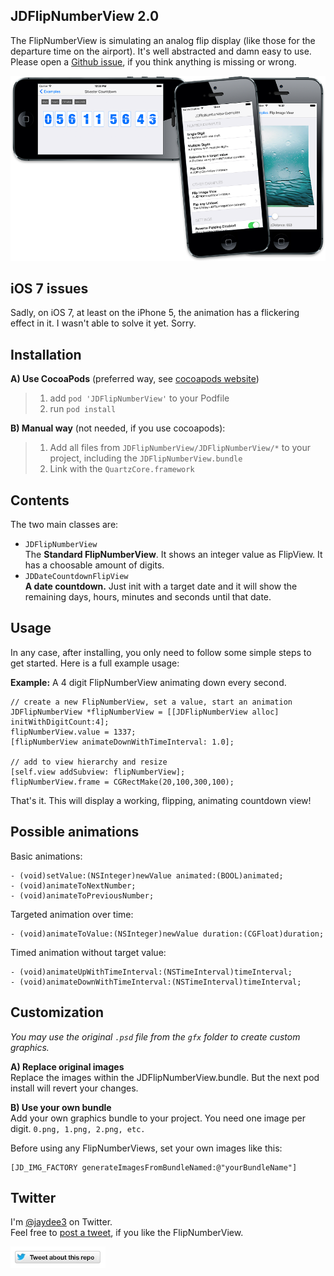 JDFlipNumberView 2.0
-----------------------

The FlipNumberView is simulating an analog flip display (like those for the departure time on the airport). It's well abstracted and damn easy to use. Please open a [Github issue], if you think anything is missing or wrong.

![Screenshots](gfx/screenshots.png "Screenshots")

## iOS 7 issues

Sadly, on iOS 7, at least on the iPhone 5, the animation has a flickering effect in it. I wasn't able to solve it yet. Sorry.

## Installation

**A) Use CocoaPods** (preferred way, see [cocoapods website])

> 1) add `pod 'JDFlipNumberView'` to your Podfile  
> 2) run `pod install` 

**B) Manual way** (not needed, if you use cocoapods):

> 1) Add all files from `JDFlipNumberView/JDFlipNumberView/*` to your 
> project, including the `JDFlipNumberView.bundle`  
> 2) Link with the `QuartzCore.framework`

## Contents

The two main classes are:

- `JDFlipNumberView`  
  The **Standard FlipNumberView**. It shows an integer value as FlipView.
  It has a choosable amount of digits.
- `JDDateCountdownFlipView`  
  __A date countdown.__ Just init with a target date and it will show the remaining days, hours, minutes and seconds until that date.

## Usage

In any case, after installing, you only need to follow some simple steps to get started. Here is a full example usage:

__Example:__ A 4 digit FlipNumberView animating down every second.

    // create a new FlipNumberView, set a value, start an animation
    JDFlipNumberView *flipNumberView = [[JDFlipNumberView alloc] initWithDigitCount:4];
    flipNumberView.value = 1337;
    [flipNumberView animateDownWithTimeInterval: 1.0];
    
    // add to view hierarchy and resize
    [self.view addSubview: flipNumberView];
    flipNumberView.frame = CGRectMake(20,100,300,100);

That's it. This will display a working, flipping, animating countdown view!

## Possible animations

Basic animations:

    - (void)setValue:(NSInteger)newValue animated:(BOOL)animated;
    - (void)animateToNextNumber;
    - (void)animateToPreviousNumber;

Targeted animation over time:

    - (void)animateToValue:(NSInteger)newValue duration:(CGFloat)duration;
    
Timed animation without target value:

    - (void)animateUpWithTimeInterval:(NSTimeInterval)timeInterval;
    - (void)animateDownWithTimeInterval:(NSTimeInterval)timeInterval;

## Customization

*You may use the original `.psd` file from the `gfx` folder to create custom graphics.*

**A) Replace original images**  
Replace the images within the JDFlipNumberView.bundle. But the next pod install will revert your changes.

**B) Use your own bundle**  
Add your own graphics bundle to your project. You need one image per digit. `0.png, 1.png, 2.png, etc.`  

Before using any FlipNumberViews, set your own images like this:

    [JD_IMG_FACTORY generateImagesFromBundleNamed:@"yourBundleName"]

## Twitter

I'm [@jaydee3](http://twitter.com/jaydee3) on Twitter.  
Feel free to [post a tweet](https://twitter.com/intent/tweet?button_hashtag=JDFlipNumberView&text=I%20discovered%20a%20very%20nice%20and%20simple-to-use%20animated%20FlipView%20for%20iOS:%20https://github.com/jaydee3/JDFlipNumberView&via=jaydee3), if you like the FlipNumberView.  

[![TweetButton](gfx/tweetbutton.png "Tweet")](https://twitter.com/intent/tweet?button_hashtag=JDFlipNumberView&text=I%20discovered%20a%20very%20nice%20and%20simple-to-use%20animated%20FlipView%20for%20iOS:%20https://github.com/jaydee3/JDFlipNumberView&via=jaydee3)



[Github issue]: https://github.com/jaydee3/JDFlipNumberView/issues
[cocoapods website]: http://cocoapods.org
[wiki page]: https://github.com/jaydee3/JDFlipNumberView/wiki/Apps-using-JDFlipNumberView